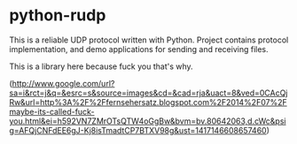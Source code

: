 python-rudp
===========

This is a reliable UDP protocol written with Python. Project contains protocol implementation, and demo applications for sending and receiving files. 

This is a library here because fuck you that's why.

(http://www.google.com/url?sa=i&rct=j&q=&esrc=s&source=images&cd=&cad=rja&uact=8&ved=0CAcQjRw&url=http%3A%2F%2Ffernsehersatz.blogspot.com%2F2014%2F07%2Fmaybe-its-called-fuck-you.html&ei=h592VN7ZMrOTsQTW4oGgBw&bvm=bv.80642063,d.cWc&psig=AFQjCNFdEE6gJ-Kj8isTmadtCP7BTXV98g&ust=1417146608657460)
